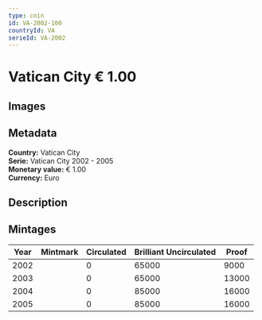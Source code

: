 ```yaml
---
type: coin
id: VA-2002-100
countryId: VA
serieId: VA-2002
---
```


# Vatican City € 1.00

## Images


## Metadata

**Country:** Vatican City\
**Serie:** Vatican City 2002 - 2005\
**Monetary value:** € 1.00\
**Currency:** Euro

## Description


## Mintages
| Year | Mintmark | Circulated | Brilliant Uncirculated | Proof |
| ---- | -------- | ---------- | ---------------------- | ----- |
| 2002 |  | 0| 65000 | 9000 |
| 2003 |  | 0| 65000 | 13000 |
| 2004 |  | 0| 85000 | 16000 |
| 2005 |  | 0| 85000 | 16000 |
